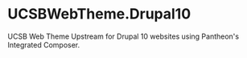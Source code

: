 # UCSBWebTheme.Drupal10
UCSB Web Theme Upstream for Drupal 10 websites using Pantheon's Integrated Composer.
